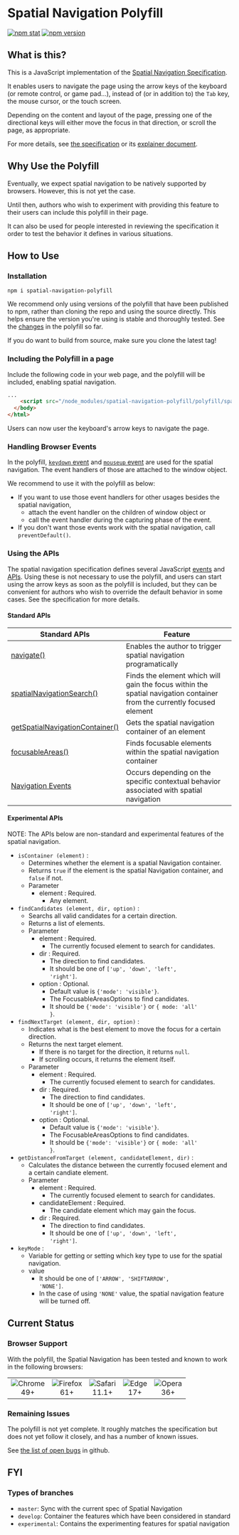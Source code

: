 # Spatial Navigation Polyfill
[![npm stat](https://img.shields.io/npm/dm/spatial-navigation-polyfill.svg?style=flat-square)](https://npm-stat.com/charts.html?package=spatial-navigation-polyfill)
[![npm version](https://img.shields.io/npm/v/spatial-navigation-polyfill.svg?style=flat-square)](https://www.npmjs.com/package/spatial-navigation-polyfill)

## What is this?

This is a JavaScript implementation of the [Spatial Navigation Specification](https://wicg.github.io/spatial-navigation/).

It enables users to navigate the page using the arrow keys of the keyboard (or remote control, or game pad…),
instead of (or in addition to)
the <code class="key">Tab</code> key,
the mouse cursor,
or the touch screen.

Depending on the content and layout of the page,
pressing one of the directional keys
will either move the focus in that direction,
or scroll the page, as appropriate.

For more details, see [the specification](https://wicg.github.io/spatial-navigation/)
or its [explainer document](https://drafts.csswg.org/css-nav-1/explainer).

## Why Use the Polyfill

Eventually, we expect spatial navigation to be natively supported by browsers.
However, this is not yet the case.

Until then, authors who wish to experiment with providing this feature to their users
can include this polyfill in their page.

It can also be used for people interested in reviewing the specification
it order to test the behavior it defines in various situations.

## How to Use

### Installation
```
npm i spatial-navigation-polyfill
```

We recommend only using versions of the polyfill that have been published to npm, rather than cloning the repo and using the source directly. This helps ensure the version you're using is stable and thoroughly tested.
See the [changes](https://wicg.github.io/spatial-navigation/polyfill/changelog.html) in the polyfill so far.

If you do want to build from source, make sure you clone the latest tag!

### Including the Polyfill in a page

Include the following code in your web page,
and the polyfill will be included,
enabling spatial navigation.

```html
...
    <script src="/node_modules/spatial-navigation-polyfill/polyfill/spatial-navigation-polyfill.js"></script>
  </body>
</html>
```

Users can now user the keyboard's arrow keys to navigate the page.

### Handling Browser Events
In the polyfill, <a href="https://www.w3.org/TR/DOM-Level-3-Events/#event-type-keydown"><code>keydown</code> event</a> and <a href="https://www.w3.org/TR/DOM-Level-3-Events/#event-type-mouseup"><code>mouseup</code> event</a> are used for the spatial navigation.
The event handlers of those are attached to the window object.

We recommend to use it with the polyfill as below:

* If you want to use those event handlers for other usages besides the spatial navigation,
   * attach the event handler on the children of window object
   or
   * call the event handler during the capturing phase of the event.
* If you don't want those events work with the spatial navigation, call <code>preventDefault()</code>.

### Using the APIs

The spatial navigation specification defines several JavaScript [events](https://wicg.github.io/spatial-navigation/#events-navigationevent) and [APIs](https://wicg.github.io/spatial-navigation/#js-api).
Using these is not necessary to use the polyfill,
and users can start using the arrow keys as soon as the polyfill is included,
but they can be convenient for authors who wish to override the default behavior in some cases.
See the specification for more details.

#### Standard APIs
| Standard APIs | Feature |
|-|-|
| [navigate()](https://drafts.csswg.org/css-nav-1/#dom-window-navigate) | Enables the author to trigger spatial navigation programatically |
| [spatialNavigationSearch()](https://drafts.csswg.org/css-nav-1/#dom-element-spatialnavigationsearch) | Finds the element which will gain the focus within the spatial navigation container from the currently focused element |
| [getSpatialNavigationContainer()](https://drafts.csswg.org/css-nav-1/#dom-element-getspatialnavigationcontainer) | Gets the spatial navigation container of an element |
| [focusableAreas()](https://drafts.csswg.org/css-nav-1/#dom-element-focusableareas) | Finds focusable elements within the spatial navigation container |
| [Navigation Events](https://drafts.csswg.org/css-nav-1/#events-navigationevent) | Occurs depending on the specific contextual behavior associated with spatial navigation

#### Experimental APIs
NOTE: The APIs below are non-standard and experimental features of the spatial navigation.

* <code>isContainer (element)</code> :
  * Determines whether the element is a spatial Navigation container.
  * Returns <code>true</code> if the element is the spatial Navigation container, and <code>false</code> if not.
  * Parameter
    * element : Required. 
      - Any element.
* <code>findCandidates (element, dir, option)</code> :
  * Searchs all valid candidates for a certain direction.
  * Returns a list of elements.
  * Parameter
    * element : Required. 
      - The currently focused element to search for candidates.
    * dir : Required. 
       - The direction to find candidates.
       - It should be one of <code>['up', 'down', 'left', 'right']</code>.
    * option : Optional.
      - Default value is <code>{'mode': 'visible'}</code>.
      - The FocusableAreasOptions to find candidates.
      - It should be <code>{'mode': 'visible'}</code> or <code>{ mode: 'all' }</code>.
* <code>findNextTarget (element, dir, option)</code> :
  * Indicates what is the best element to move the focus for a certain direction.
  * Returns the next target element. 
      - If there is no target for the direction, it returns <code>null</code>. 
      - If scrolling occurs, it returns the element itself.
  * Parameter
    * element : Required. 
      - The currently focused element to search for candidates.
    * dir : Required. 
       - The direction to find candidates.
       - It should be one of <code>['up', 'down', 'left', 'right']</code>.
    * option : Optional.
      - Default value is <code>{'mode': 'visible'}</code>.
      - The FocusableAreasOptions to find candidates.
      - It should be <code>{'mode': 'visible'}</code> or <code>{ mode: 'all' }</code>.
* <code>getDistanceFromTarget (element, candidateElement, dir)</code> :
  * Calculates the distance between the currently focused element and a certain candiate element.
  * Parameter
    * element : Required. 
      - The currently focused element to search for candidates.
    * candidateElement : Required.
      - The candidate element which may gain the focus.
    * dir : Required. 
       - The direction to find candidates.
       - It should be one of <code>['up', 'down', 'left', 'right']</code>.
* <code>keyMode</code> :
  * Variable for getting or setting which key type to use for the spatial navigation.
  * value
      - It should be one of <code>['ARROW', 'SHIFTARROW', 'NONE']</code>.
      - In the case of using <code>'NONE'</code> value, the spatial navigation feature will be turned off.

## Current Status

### Browser Support
With the polyfill, the Spatial Navigation has been tested and known to work in the following browsers:

<table>
  <tr>
    <td align="center">
      <img src="https://raw.github.com/alrra/browser-logos/39.2.2/src/chrome/chrome_48x48.png" alt="Chrome"><br>
      49+
    </td>
    <td align="center">
      <img src="https://raw.github.com/alrra/browser-logos/39.2.2/src/firefox/firefox_48x48.png" alt="Firefox"><br>
      61+
    </td>
    <td align="center">
      <img src="https://raw.github.com/alrra/browser-logos/39.2.2/src/safari/safari_48x48.png" alt="Safari"><br>
      11.1+
    </td>
    <td align="center">
      <img src="https://raw.github.com/alrra/browser-logos/39.2.2/src/edge/edge_48x48.png" alt="Edge"><br>
      17+
    </td>
    <td align="center">
      <img src="https://raw.github.com/alrra/browser-logos/39.2.2/src/opera/opera_48x48.png" alt="Opera"><br>
      36+
    </td>
  </tr>  
</table>

### Remaining Issues

The polyfill is not yet complete.
It roughly matches the specification
but does not yet follow it closely,
and has a number of known issues.

See [the list of open bugs](https://github.com/wicg/spatial-navigation/issues?q=is%3Aissue+is%3Aopen+label%3Atopic%3Apolyfill) in github.

## FYI
### Types of branches
* `master`: Sync with the current spec of Spatial Navigation
* `develop`: Container the features which have been considered in standard
* `experimental`: Contains the experimenting features for spatial navigation
